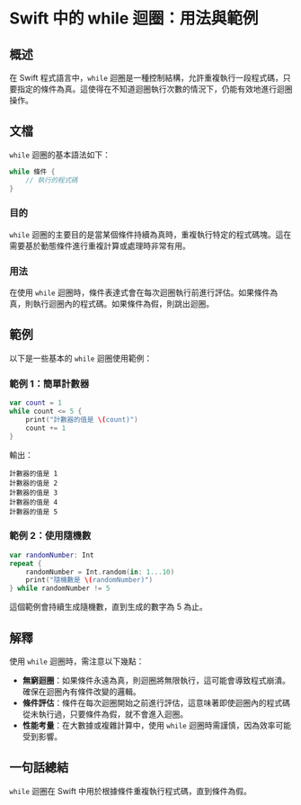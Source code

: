 <!--
Meta Description: # Swift 中的 while 迴圈：用法與範例 ## 概述 在 Swift 程式語言中，`while` 迴圈是一種控制結構，允許重複執行一段程式碼，只要指定的條件為真。這使得在不知道迴圈執行次數的情況下，仍能有效地進行迴圈操作。 ## 文檔 `while` 迴圈的基本語法如下： ```swift...
Meta Keywords: while, swift, 計數器的值是, count, randomnumber
-->

# Swift 中的 while 迴圈：用法與範例

## 概述
在 Swift 程式語言中，`while` 迴圈是一種控制結構，允許重複執行一段程式碼，只要指定的條件為真。這使得在不知道迴圈執行次數的情況下，仍能有效地進行迴圈操作。

## 文檔
`while` 迴圈的基本語法如下：

```swift
while 條件 {
    // 執行的程式碼
}
```

### 目的
`while` 迴圈的主要目的是當某個條件持續為真時，重複執行特定的程式碼塊。這在需要基於動態條件進行重複計算或處理時非常有用。

### 用法
在使用 `while` 迴圈時，條件表達式會在每次迴圈執行前進行評估。如果條件為真，則執行迴圈內的程式碼。如果條件為假，則跳出迴圈。

## 範例
以下是一些基本的 `while` 迴圈使用範例：

### 範例 1：簡單計數器
```swift
var count = 1
while count <= 5 {
    print("計數器的值是 \(count)")
    count += 1
}
```
輸出：
```
計數器的值是 1
計數器的值是 2
計數器的值是 3
計數器的值是 4
計數器的值是 5
```

### 範例 2：使用隨機數
```swift
var randomNumber: Int
repeat {
    randomNumber = Int.random(in: 1...10)
    print("隨機數是 \(randomNumber)")
} while randomNumber != 5
```
這個範例會持續生成隨機數，直到生成的數字為 5 為止。

## 解釋
使用 `while` 迴圈時，需注意以下幾點：

- **無窮迴圈**：如果條件永遠為真，則迴圈將無限執行，這可能會導致程式崩潰。確保在迴圈內有條件改變的邏輯。
- **條件評估**：條件在每次迴圈開始之前進行評估，這意味著即使迴圈內的程式碼從未執行過，只要條件為假，就不會進入迴圈。
- **性能考量**：在大數據或複雜計算中，使用 `while` 迴圈時需謹慎，因為效率可能受到影響。

## 一句話總結
`while` 迴圈在 Swift 中用於根據條件重複執行程式碼，直到條件為假。
